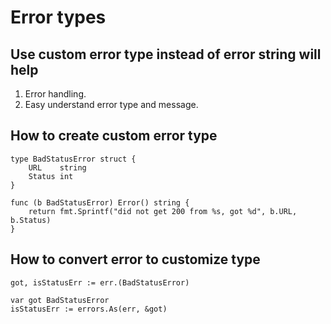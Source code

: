 # Error types

## Use custom error type instead of error string will help

1. Error handling.
2. Easy understand error type and message.

## How to create custom error type

```
type BadStatusError struct {
	URL    string
	Status int
}

func (b BadStatusError) Error() string {
	return fmt.Sprintf("did not get 200 from %s, got %d", b.URL, b.Status)
}
```

## How to convert error to customize type

```
got, isStatusErr := err.(BadStatusError)
```

```
var got BadStatusError
isStatusErr := errors.As(err, &got)
```